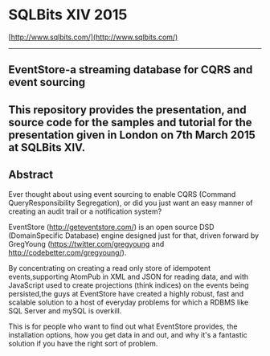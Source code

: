 # SQLBits XIV 2015  #

[http://www.sqlbits.com/](http://www.sqlbits.com/)

----------

## EventStore-a streaming database for CQRS and event sourcing ##

This repository provides the presentation, and source code for the samples and tutorial for the presentation given in London on 7th March 2015 at SQLBits XIV.
----------


## Abstract ##

Ever thought about using event sourcing to enable CQRS (Command QueryResponsibility Segregation), or did you just want an easy manner of creating an audit trail or a notification system?

EventStore (http://geteventstore.com/) is an open source DSD (DomainSpecific Database) engine designed just for that, driven forward by GregYoung (https://twitter.com/gregyoung and http://codebetter.com/gregyoung/).

By concentrating on creating a read only store of idempotent events,supporting AtomPub in XML and JSON for reading data, and with JavaScript used to create projections (think indices) on the events being persisted,the guys at EventStore have created a highly robust, fast and scalable solution to a host of everyday problems for which a RDBMS like SQL Server and mySQL is overkill.

This is for people who want to find out what EventStore provides, the installation options, how you get data in and out, and why it's a fantastic solution if you have the right sort of problem.
